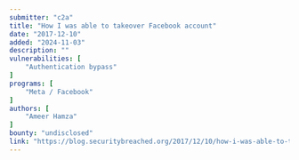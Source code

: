 ```yaml
---
submitter: "c2a"
title: "How I was able to takeover Facebook account"
date: "2017-12-10"
added: "2024-11-03"
description: ""
vulnerabilities: [
    "Authentication bypass"
]
programs: [
    "Meta / Facebook"
]
authors: [
    "Ameer Hamza"
]
bounty: "undisclosed"
link: "https://blog.securitybreached.org/2017/12/10/how-i-was-able-to-takeover-facebook-account-bug-bounty-poc/"
---
```




